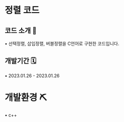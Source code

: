 # 정렬 코드

## 코드 소개 📢
• 선택정렬, 삽입정렬, 버블정렬을 C언어로 구현한 코드입니다.

## 개발기간 🗓
• 2023.01.26 - 2023.01.26

# 개발환경 ⛏
• c++ 
